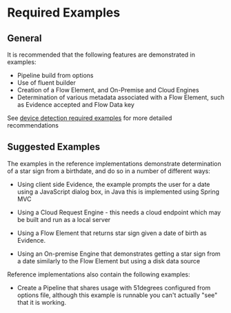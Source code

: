 # Required Examples

## General

It is recommended that the following features are demonstrated in examples:

- Pipeline build from options
- Use of fluent builder
- Creation of a Flow Element, and On-Premise and Cloud Engines
- Determination of various metadata associated with a Flow Element, such as 
  Evidence accepted and Flow Data key 

See [device detection required examples](../../device-detection-specification/part3/required-examples.md) for more detailed recommendations

## Suggested Examples

The examples in the reference implementations demonstrate determination of a 
star sign from a birthdate, and do so in a number of different ways:

- Using client side Evidence, the example prompts the user for a date using a 
  JavaScript dialog box, in Java this is implemented using Spring MVC

- Using a Cloud Request Engine - this needs a cloud endpoint which may be 
  built and run as a local server

- Using a Flow Element that returns star sign given a date of birth as
Evidence.

- Using an On-premise Engine that demonstrates getting a star sign from a date
  similarly to the Flow Element but using a disk data source 

Reference implementations also contain the following examples:

- Create a Pipeline that shares usage with 51degrees configured from options file, 
  although this example is runnable you can't actually "see" that it is working.



